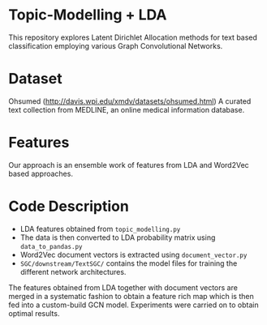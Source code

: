 # Topic-Modelling + LDA
This repository explores Latent Dirichlet Allocation methods for text based classification employing various Graph Convolutional Networks.

# Dataset 
Ohsumed (http://davis.wpi.edu/xmdv/datasets/ohsumed.html)
A curated text collection from MEDLINE, an online medical information database.

# Features
Our approach is an ensemble work of features from LDA and Word2Vec based approaches.

# Code Description

* LDA features obtained from `topic_modelling.py`
* The data is then converted to LDA probability matrix using `data_to_pandas.py`
* Word2Vec document vectors is extracted using `document_vector.py`
* `SGC/downstream/TextSGC/` contains the model files for training the different network architectures.

The features obtained from LDA together with document vectors are merged in a systematic fashion to obtain a
feature rich map which is then fed into a custom-build GCN model. Experiments were carried on to obtain optimal results.

